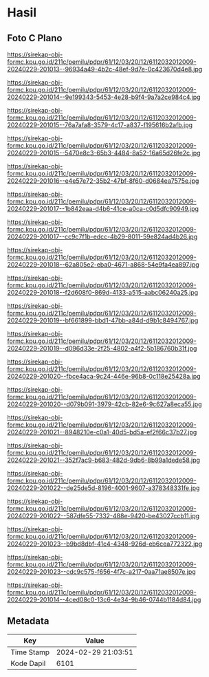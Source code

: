 # Hasil

## Foto C Plano

https://sirekap-obj-formc.kpu.go.id/211c/pemilu/pdpr/61/12/03/20/12/6112032012009-20240229-201013--96934a49-4b2c-48ef-9d7e-0c423670d4e8.jpg

https://sirekap-obj-formc.kpu.go.id/211c/pemilu/pdpr/61/12/03/20/12/6112032012009-20240229-201014--9e199343-5453-4e28-b9f4-9a7a2ce984c4.jpg

https://sirekap-obj-formc.kpu.go.id/211c/pemilu/pdpr/61/12/03/20/12/6112032012009-20240229-201015--76a7afa8-3579-4c17-a837-f195616b2afb.jpg

https://sirekap-obj-formc.kpu.go.id/211c/pemilu/pdpr/61/12/03/20/12/6112032012009-20240229-201015--5470e8c3-65b3-4484-8a52-16a65d26fe2c.jpg

https://sirekap-obj-formc.kpu.go.id/211c/pemilu/pdpr/61/12/03/20/12/6112032012009-20240229-201016--e4e57e72-35b2-47bf-8f60-d0684ea7575e.jpg

https://sirekap-obj-formc.kpu.go.id/211c/pemilu/pdpr/61/12/03/20/12/6112032012009-20240229-201017--1b842eaa-d4b6-41ce-a0ca-c0d5dfc90949.jpg

https://sirekap-obj-formc.kpu.go.id/211c/pemilu/pdpr/61/12/03/20/12/6112032012009-20240229-201017--cc9c7f1b-edcc-4b29-8011-59e824ad4b26.jpg

https://sirekap-obj-formc.kpu.go.id/211c/pemilu/pdpr/61/12/03/20/12/6112032012009-20240229-201018--62a805e2-eba0-4671-a868-54e9fa4ea897.jpg

https://sirekap-obj-formc.kpu.go.id/211c/pemilu/pdpr/61/12/03/20/12/6112032012009-20240229-201018--f2d608f0-869d-4133-a515-aabc06240a25.jpg

https://sirekap-obj-formc.kpu.go.id/211c/pemilu/pdpr/61/12/03/20/12/6112032012009-20240229-201019--bf661899-bbd1-47bb-a84d-d9b1c8494767.jpg

https://sirekap-obj-formc.kpu.go.id/211c/pemilu/pdpr/61/12/03/20/12/6112032012009-20240229-201019--d096d33e-2f25-4802-a4f2-5b186760b31f.jpg

https://sirekap-obj-formc.kpu.go.id/211c/pemilu/pdpr/61/12/03/20/12/6112032012009-20240229-201020--fbce4aca-9c24-446e-96b8-0c118e25428a.jpg

https://sirekap-obj-formc.kpu.go.id/211c/pemilu/pdpr/61/12/03/20/12/6112032012009-20240229-201020--d079b091-3979-42cb-82e6-9c627a8eca55.jpg

https://sirekap-obj-formc.kpu.go.id/211c/pemilu/pdpr/61/12/03/20/12/6112032012009-20240229-201021--8948210e-c0a1-40d5-bd5a-ef2f66c37b27.jpg

https://sirekap-obj-formc.kpu.go.id/211c/pemilu/pdpr/61/12/03/20/12/6112032012009-20240229-201021--352f7ac9-b683-482d-9db6-8b99a1dede58.jpg

https://sirekap-obj-formc.kpu.go.id/211c/pemilu/pdpr/61/12/03/20/12/6112032012009-20240229-201022--de25de5d-8196-4001-9607-a378348331fe.jpg

https://sirekap-obj-formc.kpu.go.id/211c/pemilu/pdpr/61/12/03/20/12/6112032012009-20240229-201022--587dfe55-7332-488e-9420-be43027ccb11.jpg

https://sirekap-obj-formc.kpu.go.id/211c/pemilu/pdpr/61/12/03/20/12/6112032012009-20240229-201023--b9bd8dbf-41c4-4348-926d-eb6cea772322.jpg

https://sirekap-obj-formc.kpu.go.id/211c/pemilu/pdpr/61/12/03/20/12/6112032012009-20240229-201023--cdc9c575-f656-4f7c-a217-0aa71ae8507e.jpg

https://sirekap-obj-formc.kpu.go.id/211c/pemilu/pdpr/61/12/03/20/12/6112032012009-20240229-201014--4ced08c0-13c6-4e34-9b46-0744b1184d84.jpg


## Metadata

| Key        | Value               |
| ---------- | ------------------- |
| Time Stamp | 2024-02-29 21:03:51 |
| Kode Dapil | 6101                |



